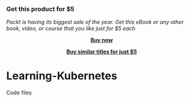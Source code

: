 
### Get this product for $5

<i>Packt is having its biggest sale of the year. Get this eBook or any other book, video, or course that you like just for $5 each</i>


<b><p align='center'>[Buy now](https://packt.link/9781787126541)</p></b>


<b><p align='center'>[Buy similar titles for just $5](https://subscription.packtpub.com/search)</p></b>


# Learning-Kubernetes
Code files
